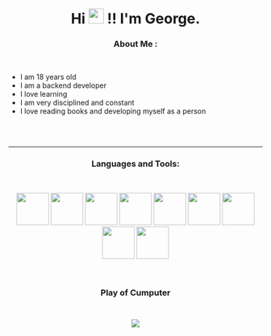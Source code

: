 <!-- Intro -->


<h1 align="center">Hi <img src="https://raw.githubusercontent.com/MartinHeinz/MartinHeinz/master/wave.gif" width="30px"> !! I'm George.</h1>
<!--<a href="https://mahiiverse-portfolio.000webhostapp.com/" target="_blank"><img src="https://github.com/mahiiverse1/mahiiverse1/blob/main/mahii-header.png" /></a>-->
<h3 align="center">About Me :</h3>  
<br>
<ul>
    <li>I am 18 years old</li>
    <li>I am a backend developer</li>
    <li>I love learning</li>
    <li>I am very disciplined and constant</li>
    <li>I love reading books and developing myself as a person</li>
</ul>
<br>


</div>
<br>
<hr>
<!-- Tech Stack --> 

<h3 align="Center">Languages and Tools:</h3>  
<br>
<p align="center">
<img src="https://i.postimg.cc/G3SVWLdV/logos-sebas-Html.png)](https://postimg.cc/CdkcDVZs)" style="height: 4rem"/>
<img src="https://i.postimg.cc/rmczL62R/logos-sebas-Css.png)](https://postimg.cc/hJyK95jK)" style="height: 4rem"/>
<img src="https://i.postimg.cc/tC0R0Qdq/logos-sebas-Java-Script.png)](https://postimg.cc/0rf1m4HF)" style="height: 4rem"/>
<img src="https://i.postimg.cc/5tQkWGSJ/logos-sebas-Java.png)](https://postimg.cc/4KZ1zW02)" style="height: 4rem"/>
<img src="https://i.postimg.cc/Hxyx5p0N/logos-sebas-Python.png)](https://postimg.cc/8JTNgg0d)" style="height: 4rem"/>
<img src="https://i.postimg.cc/SNDyn2Fs/logos-sebas-Php.png)](https://postimg.cc/CznytKKT)" style="height: 4rem"/>
<img src="https://i.postimg.cc/zGb9qVq4/logos-sebas-Mysql.png)](https://postimg.cc/VJw7RsrF)" style="height: 4rem"/>
<img src="https://i.postimg.cc/zXJhmgFX/logos-sebas-Angular.png)](https://postimg.cc/Z0Mnp0Q1)" style="height: 4rem"/>
<img src="https://i.postimg.cc/65YvBpMV/logos-sebas-Git.png)](https://postimg.cc/hfQjrcWh)" style="height: 4rem"/>

</p>
<br>
<!-- Gif Dino -->

 <div align="center">
     <h3 aling="center">Play of Cumputer<h3>
         <br>
   <img src="https://raw.githubusercontent.com/saadeghi/saadeghi/master/dino.gif" /><br><br>
 </div>

         

